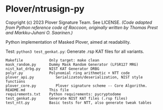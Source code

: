 #   Plover/ntrusign-py

Copyright (c) 2023 Plover Signature Team. See LICENSE.
*(Code adapted from Python reference code of Raccoon, originally written by Thomas Prest and Markku-Juhani O. Saarinen.)*

Python implementation of Masked Plover, aimed at readability.

Test: `python3 test_genkat.py`: Generate .rsp KAT files for all variants.

```
Makefile            Only target: make clean
mask_random.py      Dummy Mask Random Generator (LFSR127 MRG)
nist_kat_drbg.py    NIST KAT Generator DRBG
polyr.py            Polynomial ring arithmetic + NTT code
plover_api.py          Serializaton/deserialization, NIST style functions
plover_core.py         Plover signature scheme -- Core Algorithm.
README.md           This file
requirements.txt    Python requirements: pycryptodome
test_genkat.py      Generate NIST KAT files (.rsp files)
test_ntt.py         Basic tests for NTT, also generate tweak tables
```

